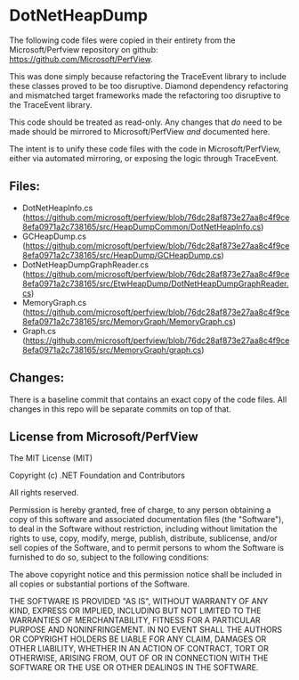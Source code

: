 # DotNetHeapDump

The following code files were copied in their entirety from the Microsoft/Perfview repository on github: https://github.com/Microsoft/PerfView.

This was done simply because refactoring the TraceEvent library to include these classes proved to be too disruptive. Diamond dependency refactoring and
mismatched target frameworks made the refactoring too disruptive to the TraceEvent library.

This code should be treated as read-only.  Any changes that _do_ need to be made should be mirrored to Microsoft/PerfView _and_ documented here.

The intent is to unify these code files with the code in Microsoft/PerfView, either via automated mirroring, or exposing the logic through TraceEvent.

## Files:

* DotNetHeapInfo.cs (https://github.com/microsoft/perfview/blob/76dc28af873e27aa8c4f9ce8efa0971a2c738165/src/HeapDumpCommon/DotNetHeapInfo.cs)
* GCHeapDump.cs (https://github.com/microsoft/perfview/blob/76dc28af873e27aa8c4f9ce8efa0971a2c738165/src/HeapDump/GCHeapDump.cs)
* DotNetHeapDumpGraphReader.cs (https://github.com/microsoft/perfview/blob/76dc28af873e27aa8c4f9ce8efa0971a2c738165/src/EtwHeapDump/DotNetHeapDumpGraphReader.cs)
* MemoryGraph.cs (https://github.com/microsoft/perfview/blob/76dc28af873e27aa8c4f9ce8efa0971a2c738165/src/MemoryGraph/MemoryGraph.cs)
* Graph.cs (https://github.com/microsoft/perfview/blob/76dc28af873e27aa8c4f9ce8efa0971a2c738165/src/MemoryGraph/graph.cs)

## Changes:

There is a baseline commit that contains an exact copy of the code files. All changes in this repo will be separate commits on top of that.

## License from Microsoft/PerfView

The MIT License (MIT)

Copyright (c) .NET Foundation and Contributors

All rights reserved.

Permission is hereby granted, free of charge, to any person obtaining a copy
of this software and associated documentation files (the "Software"), to deal
in the Software without restriction, including without limitation the rights
to use, copy, modify, merge, publish, distribute, sublicense, and/or sell
copies of the Software, and to permit persons to whom the Software is
furnished to do so, subject to the following conditions:

The above copyright notice and this permission notice shall be included in all
copies or substantial portions of the Software.

THE SOFTWARE IS PROVIDED "AS IS", WITHOUT WARRANTY OF ANY KIND, EXPRESS OR
IMPLIED, INCLUDING BUT NOT LIMITED TO THE WARRANTIES OF MERCHANTABILITY,
FITNESS FOR A PARTICULAR PURPOSE AND NONINFRINGEMENT. IN NO EVENT SHALL THE
AUTHORS OR COPYRIGHT HOLDERS BE LIABLE FOR ANY CLAIM, DAMAGES OR OTHER
LIABILITY, WHETHER IN AN ACTION OF CONTRACT, TORT OR OTHERWISE, ARISING FROM,
OUT OF OR IN CONNECTION WITH THE SOFTWARE OR THE USE OR OTHER DEALINGS IN THE
SOFTWARE.
